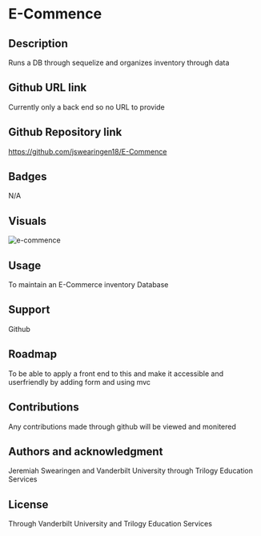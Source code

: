 # E-Commence

## Description

Runs a DB through sequelize and organizes inventory through data

## Github URL link

Currently only a back end so no URL to provide

## Github Repository link

https://github.com/jswearingen18/E-Commence

## Badges

N/A

## Visuals

![e-commence](https://user-images.githubusercontent.com/109003414/199383490-8efe08d4-db21-4676-96e6-55a2d5594860.png)

## Usage

To maintain an E-Commerce inventory Database

## Support

Github

## Roadmap

To be able to apply a front end to this and make it accessible and userfriendly by adding form and using mvc

## Contributions

Any contributions made through github will be viewed and monitered

## Authors and acknowledgment

Jeremiah Swearingen and Vanderbilt University through Trilogy Education Services

## License

Through Vanderbilt University and Trilogy Education Services
